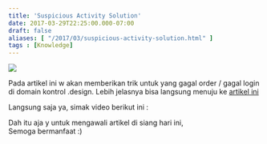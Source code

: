 ```yaml
---
title: 'Suspicious Activity Solution'
date: 2017-03-29T22:25:00.000-07:00
draft: false
aliases: [ "/2017/03/suspicious-activity-solution.html" ]
tags : [Knowledge]
---
```


[![](https://2.bp.blogspot.com/-M08YgeebxKU/WNyVhipjTeI/AAAAAAAAB_s/7ZlyAefscioyNvVpaFF5J57zW9r1uFNlACLcB/s400/suspiciousactivitysolution.jpg)](https://2.bp.blogspot.com/-M08YgeebxKU/WNyVhipjTeI/AAAAAAAAB_s/7ZlyAefscioyNvVpaFF5J57zW9r1uFNlACLcB/s1600/suspiciousactivitysolution.jpg)

  
Pada artikel ini w akan memberikan trik untuk yang gagal order / gagal login di domain kontrol .design. Lebih jelasnya bisa langsung menuju ke [artikel ini](http://blog.yuzaside.com/2017/03/free-domain-dot-design-dan-whois-guard-1-tahun.html)  
  
Langsung saja ya, simak video berikut ini :  
  

  
Dah itu aja y untuk mengawali artikel di siang hari ini,  
Semoga bermanfaat :)